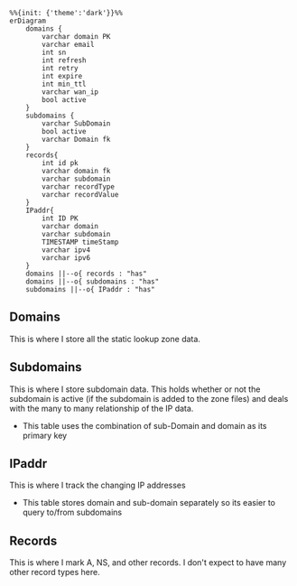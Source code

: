 ```mermaid
%%{init: {'theme':'dark'}}%%
erDiagram
	domains {
		varchar domain PK
		varchar email
		int sn
		int refresh
		int retry
		int expire
		int min_ttl
		varchar wan_ip
		bool active		
	}
	subdomains {
		varchar SubDomain
		bool active
		varchar Domain fk
	}
	records{
		int id pk
		varchar domain fk
		varchar subdomain
		varchar recordType
		varchar recordValue
	}
	IPaddr{
		int ID PK
		varchar domain
		varchar subdomain
		TIMESTAMP timeStamp
		varchar ipv4
		varchar ipv6
	}
	domains ||--o{ records : "has"
	domains ||--o{ subdomains : "has"
	subdomains ||--o{ IPaddr : "has"
```


## Domains
This is where I store all the static lookup zone data.
## Subdomains
This is where I store subdomain data. This holds whether or not the subdomain is active (if the subdomain is added to the zone files) and deals with the many to many relationship of the IP data.
- This table uses the combination of sub-Domain and domain as its primary key

## IPaddr
This is where I track the changing IP addresses
- This table stores domain and sub-domain separately so its easier to query to/from subdomains 

## Records
This is where I mark A, NS, and other records. I don't expect to have many other record types here.